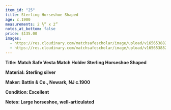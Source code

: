 ```yaml
---
item_id: "25"
title: Sterling Horseshoe Shaped
age: c.1900
measurements: 2 ½” x 2”
notes_at_bottom: false
price: $135.00
images:
  - https://res.cloudinary.com/matchsafescholar/image/upload/v1656538823/horseshoe2.jpg
  - https://res.cloudinary.com/matchsafescholar/image/upload/v1656538821/horseshoe1.jpg
---
```

**Title:		Match Safe Vesta Match Holder Sterling Horseshoe Shaped** 


**Material:	Sterling silver**


**Maker:	        Battin & Co., Newark, NJ c.1900**


**Condition:	Excellent**


**Notes:		Large horseshoe, well-articulated**